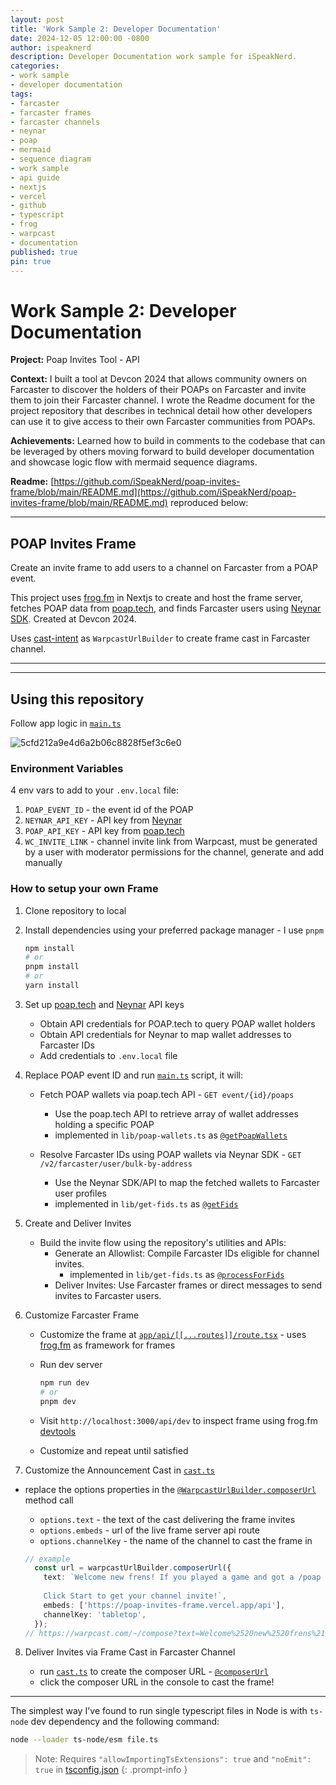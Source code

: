 ```yaml
---
layout: post
title: 'Work Sample 2: Developer Documentation'
date: 2024-12-05 12:00:00 -0800
author: ispeaknerd
description: Developer Documentation work sample for iSpeakNerd.
categories:
- work sample
- developer documentation
tags:
- farcaster
- farcaster frames
- farcaster channels
- neynar
- poap
- mermaid
- sequence diagram
- work sample
- api guide
- nextjs
- vercel
- github
- typescript
- frog
- warpcast
- documentation
published: true
pin: true
---
```


# Work Sample 2: Developer Documentation

**Project:** Poap Invites Tool - API 

**Context:** I built a tool at Devcon 2024 that allows community owners on Farcaster to discover the holders of their POAPs on Farcaster and invite them to join their Farcaster channel. I wrote the Readme document for the project repository that describes in technical detail how other developers can use it to give access to their own Farcaster communities from POAPs.

**Achievements:** Learned how to build in comments to the codebase that can be leveraged by others moving forward to build developer documentation and showcase logic flow with mermaid sequence diagrams.

**Readme:** [https://github.com/iSpeakNerd/poap-invites-frame/blob/main/README.md](https://github.com/iSpeakNerd/poap-invites-frame/blob/main/README.md) reproduced below:

<hr class="section-divider">

## POAP Invites Frame

Create an invite frame to add users to a channel on Farcaster from a POAP event.

This project uses [frog.fm](https://frog.fm) in Nextjs to create and host the frame server, fetches POAP data from [poap.tech](https://poap.tech), and finds Farcaster users using [Neynar SDK](https://docs.neynar.com). Created at Devcon 2024.

Uses [cast-intent](https://github.com/iSpeakNerd/cast-intent) as `WarpcastUrlBuilder` to create frame cast in Farcaster channel.

---
---

## Using this repository

Follow app logic in [`main.ts`](https://github.com/iSpeakNerd/poap-invites-frame/blob/main/main.ts)

![5cfd212a9e4d6a2b06c8828f5ef3c6e0](https://github.com/user-attachments/assets/2a3ba47c-a345-46d2-8c42-f468255394c1)

### Environment Variables

4 env vars to add to your `.env.local` file:

1. `POAP_EVENT_ID` - the event id of the POAP
2. `NEYNAR_API_KEY` - API key from [Neynar](https://docs.neynar.com)
3. `POAP_API_KEY` - API key from [poap.tech](https://poap.tech)
4. `WC_INVITE_LINK` - channel invite link from Warpcast, must be generated by a user with moderator permissions for the channel, generate and add manually

### How to setup your own Frame

1. Clone repository to local

2. Install dependencies using your preferred package manager - I use `pnpm`

    ```bash
    npm install  
    # or  
    pnpm install  
    # or  
    yarn install  
    ```

3. Set up [poap.tech](https://poap.tech) and [Neynar](https://docs.neynar.com) API keys

    - Obtain API credentials for POAP.tech to query POAP wallet holders
    - Obtain API credentials for Neynar to map wallet addresses to Farcaster IDs
    - Add credentials to `.env.local` file

4. Replace POAP event ID and run [`main.ts`](https://github.com/iSpeakNerd/poap-invites-frame/blob/main/main.ts) script, it will:
    
    - Fetch POAP wallets via poap.tech API - `GET event/{id}/poaps` 
        - Use the poap.tech API to retrieve array of wallet addresses holding a specific POAP
        - implemented in `lib/poap-wallets.ts` as [`@getPoapWallets`](https://github.com/iSpeakNerd/poap-invites-frame/blob/main/lib/poap-wallets.ts#L64)
    
    - Resolve Farcaster IDs using POAP wallets via Neynar SDK - `GET /v2/farcaster/user/bulk-by-address`
        - Use the Neynar SDK/API to map the fetched wallets to Farcaster user profiles
        - implemented in `lib/get-fids.ts` as [`@getFids`](https://github.com/iSpeakNerd/poap-invites-frame/blob/main/lib/get-fids.ts#L22)
         
5. Create and Deliver Invites

    - Build the invite flow using the repository's utilities and APIs:
      - Generate an Allowlist: Compile Farcaster IDs eligible for channel invites.
          - implemented in `lib/get-fids.ts` as [`@processForFids`](https://github.com/iSpeakNerd/poap-invites-frame/blob/main/lib/get-fids.ts#L40)
      - Deliver Invites: Use Farcaster frames or direct messages to send invites to Farcaster users.

6. Customize Farcaster Frame

    - Customize the frame at [`app/api/[[...routes]]/route.tsx`](https://github.com/iSpeakNerd/poap-invites-frame/blob/main/app/api/%5B%5B...routes%5D%5D/route.tsx) - uses [frog.fm](https://frog.fm/concepts/images-intents) as framework for frames
    - Run dev server

      ```bash
      npm run dev
      # or
      pnpm dev
      ```

    - Visit `http://localhost:3000/api/dev` to inspect frame using frog.fm [devtools](https://frog.fm/concepts/devtools)
    - Customize and repeat until satisfied

7. Customize the Announcement Cast in [`cast.ts`](https://github.com/iSpeakNerd/poap-invites-frame/blob/main/cast.ts)
 - replace the options properties in the [`@WarpcastUrlBuilder.composerUrl`](https://github.com/iSpeakNerd/poap-invites-frame/blob/main/lib/warpcast-urls.ts#L34) method call
   - `options.text` - the text of the cast delivering the frame invites
   - `options.embeds` - url of the live frame server api route
   - `options.channelKey` - the name of the channel to cast the frame in

    ```ts
    // example
      const url = warpcastUrlBuilder.composerUrl({
        text: `Welcome new frens! If you played a game and got a /poap from me at /devcon love to hear from you in /tabletop! 
        
        Click Start to get your channel invite!`,
        embeds: ['https://poap-invites-frame.vercel.app/api'],
        channelKey: 'tabletop',
      });
    // https://warpcast.com/~/compose?text=Welcome%2520new%2520frens%21%2520If%2520you%2520played%2520a%2520game%2520and%2520got%2520a%2520%252Fpoap%2520from%2520me%2520at%2520%252Fdevcon%2520love%2520to%2520hear%2520from%2520you%2520in%2520%252Ftabletop%21%2520%250A%2520%2520%2520%2520%250A%2520%2520%2520%2520Click%2520Start%2520to%2520get%2520your%2520channel%2520invite%21&embeds%5B%5D=https%3A%2F%2Fpoap-invites-frame.vercel.app%2Fapi&channelKey=tabletop
    ```

8. Deliver Invites via Frame Cast in Farcaster Channel

    - run [`cast.ts`](https://github.com/iSpeakNerd/poap-invites-frame/blob/main/cast.ts) to create the composer URL - [`@composerUrl`](https://github.com/iSpeakNerd/poap-invites-frame/blob/main/lib/warpcast-urls.ts#L34) 
    - click the composer URL in the console to cast the frame!

---

The simplest way I've found to run single typescript files in Node is with `ts-node` dev dependency and the following command:

```bash
node --loader ts-node/esm file.ts
```

> Note: Requires `"allowImportingTsExtensions": true` and `"noEmit": true` in [tsconfig.json](https://github.com/iSpeakNerd/poap-invites-frame/blob/main/tsconfig.json)
{: .prompt-info }

